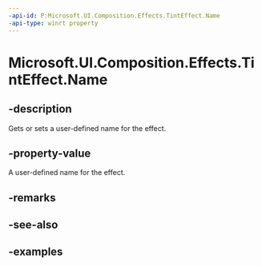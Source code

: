 ```yaml
---
-api-id: P:Microsoft.UI.Composition.Effects.TintEffect.Name
-api-type: winrt property
---
```


<!-- Property syntax.
public string Name { get;  set; }
-->

# Microsoft.UI.Composition.Effects.TintEffect.Name

## -description
Gets or sets a user-defined name for the effect.

## -property-value
A user-defined name for the effect.

## -remarks

## -see-also

## -examples

